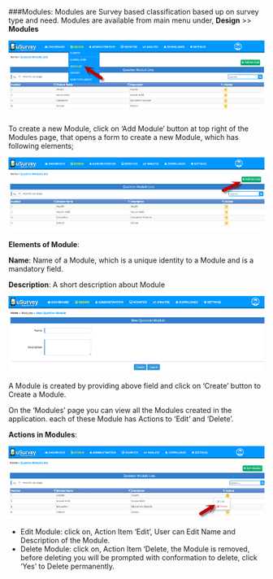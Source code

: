 ###Modules:
Modules are Survey based classification based up on survey type and need.
Modules are available from main menu under, <b>Design</b> >> <b>Modules</b>

![Module](./Module1.png)

To create a new Module, click on ‘Add Module’ button at top right of the Modules page, that opens a form to create a new Module, which has following elements;

![Module](./Module2.png)

<b>Elements of Module</b>:

<b>Name</b>: Name of a Module, which is a unique identity to a Module and is a mandatory field.   

<b>Description</b>: A short description about Module

![Module](./Module3.png)

A Module is created by providing above field and click on ‘Create’ button to Create a Module. 

On the ‘Modules’ page you can view all the Modules created in the application. each of these Module has Actions to ‘Edit’ and ‘Delete’.

<b>Actions in Modules</b>:

![Module](./Module4.png)

* Edit Module: click on, Action Item ‘Edit’, User can Edit Name and Description of the Module. 
* Delete Module: click on, Action Item ‘Delete, the Module is removed, before deleting you will be prompted with conformation to delete, click ‘Yes’ to Delete permanently.